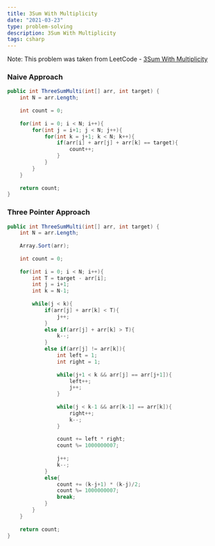 ```yaml
---
title: 3Sum With Multiplicity
date: "2021-03-23"
type: problem-solving
description: 3Sum With Multiplicity
tags: csharp
---
```


Note: This problem was taken from LeetCode - [3Sum With Multiplicity](https://leetcode.com/problems/3sum-with-multiplicity/)

### Naive Approach

```csharp
public int ThreeSumMulti(int[] arr, int target) {
	int N = arr.Length;
	
	int count = 0;
	
	for(int i = 0; i < N; i++){
		for(int j = i+1; j < N; j++){
			for(int k = j+1; k < N; k++){
				if(arr[i] + arr[j] + arr[k] == target){
					count++;
				}
			}
		}
	}
	
	return count;
}
```

### Three Pointer Approach

```csharp
public int ThreeSumMulti(int[] arr, int target) {
	int N = arr.Length;
	
	Array.Sort(arr);
	
	int count = 0;
	
	for(int i = 0; i < N; i++){
		int T = target - arr[i];
		int j = i+1;
		int k = N-1;
		
		while(j < k){
			if(arr[j] + arr[k] < T){
				j++;
			}
			else if(arr[j] + arr[k] > T){
				k--;
			}
			else if(arr[j] != arr[k]){
				int left = 1;
				int right = 1;
				
				while(j+1 < k && arr[j] == arr[j+1]){
					left++;
					j++;
				}
				
				while(j < k-1 && arr[k-1] == arr[k]){
					right++;
					k--;
				}
				
				count += left * right;
				count %= 1000000007;
				
				j++;
				k--;
			}
			else{
				count += (k-j+1) * (k-j)/2;
				count %= 1000000007;
				break;
			}
		}
	}
	
	return count;
}
```

